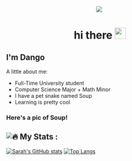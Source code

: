 <div id="header" align="center">
  <img src="https://image.myanimelist.net/ui/BQM6jEZ-UJLgGUuvrNkYUOOnrjuH3cT6u_9TP_2jIH9xEaLVtDyeVxhgEV5fHfC11Nya3vhzkr5TxjaA8G_s-w"/>
  <img src="https://komarev.com/ghpvc/?username=beanDango&style=flat-square&color=blue" alt=""/>
  <h1>
  hi there
  <img src="https://media.giphy.com/media/hvRJCLFzcasrR4ia7z/giphy.gif" width="30px"/>
</h1>
</div>

## I'm Dango

A little about me:

* Full-Time University student
* Computer Science Major + Math Minor
* I have a pet snake named Soup
* Learning is pretty cool

### Here's a pic of Soup!
<div>
  <p style="float: left;"><img src="https://media.discordapp.net/attachments/775834897742823478/1072191882299449365/ezgif.com-resize.jpeg"></p>
</div>

## :fire: My Stats :
 [![Sarah's GitHub stats](https://github-readme-stats.vercel.app/api?username=beandango&theme=material-palenight&show_icons=true)](https://github.com/anuraghazra/github-readme-stats)
[![Top Langs](https://github-readme-stats.vercel.app/api/top-langs/?username=beandango&layout=compact&theme=material-palenight&show_icons=true)](https://github.com/anuraghazra/github-readme-stats)


<!--
**beandango/beanDango** is a ✨ _special_ ✨ repository because its `README.md` (this file) appears on your GitHub profile.

Here are some ideas to get you started:

- 🔭 I’m currently working on ...
- 🌱 I’m currently learning ...
- 👯 I’m looking to collaborate on ...
- 🤔 I’m looking for help with ...
- 💬 Ask me about ...
- 📫 How to reach me: ...
- 😄 Pronouns: ...
- ⚡ Fun fact: ...
-->
